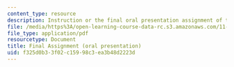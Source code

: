 ```yaml
---
content_type: resource
description: Instruction or the final oral presentation assignment of the course.
file: /media/https%3A/open-learning-course-data-rc.s3.amazonaws.com/11-471-targeting-the-poor-local-economic-development-in-developing-countries-spring-2010/f325d0b33f02c15998c3ea3b48d2223d_MIT11_471S10_Presentation.pdf
file_type: application/pdf
resourcetype: Document
title: Final Assignment (oral presentation)
uid: f325d0b3-3f02-c159-98c3-ea3b48d2223d
---
```

